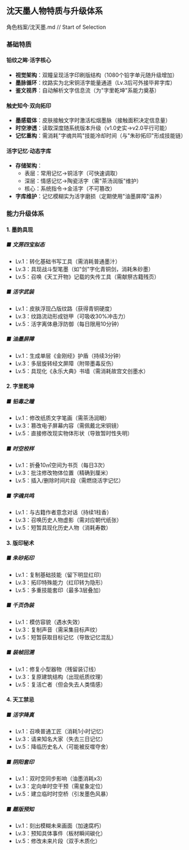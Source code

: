 ## 沈天墨人物特质与升级体系

角色档案/沈天墨.md
// Start of Selection
### 基础特质
#### 铅纹之眸·活字核心
- **视觉架构**：双瞳呈现活字印刷版结构（1080个铅字单元随升级增加）
- **墨脉循环**：纹路实为北宋铜活字能量通道（Lv.3后可外接毕昇字库）
- **鉴文视界**：自动解析文字信息流（为"字里乾坤"系能力奠基）

#### 触史知今·双向拓印
- **墨感载体**：皮肤接触文字时激活松烟墨脉（接触面积决定信息量）
- **时空渗透**：读取深度随系统版本升级（v1.0史实→v2.0平行可能）
- **记忆重构**：需消耗"字魂共鸣"技能冷却时间（与"朱砂拓印"形成技能链）

#### 活字记忆·动态字库
- **存储架构**：
  - 表层：常用记忆→铜活字（可快速调取）
  - 深层：情感记忆→陶瓷活字（需"茶汤润版"维护）
  - 核心：系统指令→金活字（不可篡改）
- **字库维护**：记忆模糊实为活字磨损（定期使用"油墨屏障"温养）

### 能力升级体系
#### 1. 墨韵具现
##### ■ 文房四宝拟态
- Lv.1：转化基础书写工具（需消耗普通墨汁）
- Lv.3：具现战斗型笔墨（如"剑"字化青铜剑，消耗朱砂墨）
- Lv.5：召唤《天工开物》记载的失传工具（需献祭古籍残页）

##### ■ 活字武装
- Lv.1：皮肤浮现凸版纹路（获得青铜硬度）
- Lv.3：纹路流动形成铠甲（可吸收30%冲击力）
- Lv.5：活字离体悬浮防御（每日限用10分钟）

##### ■ 油墨屏障
- Lv.1：生成单层《金刚经》护盾（持续3分钟）
- Lv.3：多层旋转经文屏障（附带墨毒反伤）
- Lv.5：具现化《永乐大典》书墙（需消耗故宫文创墨水）

#### 2. 字里乾坤
##### ■ 铅毒之瞳
- Lv.1：修改纸质文字笔画（需茶汤润眼）
- Lv.3：篡改电子屏幕内容（需佩戴北宋铜镜）
- Lv.5：直接修改现实物体形状（导致暂时性失明）

##### ■ 时空校样
- Lv.1：折叠10㎡空间为书页（每日3次）
- Lv.3：批注修改物体位置（精确到厘米）
- Lv.5：插入/删除时间片段（需燃烧活字记忆）

##### ■ 字魂共鸣
- Lv.1：与古籍作者意念对话（持续1柱香）
- Lv.3：召唤历史人物虚影（需对应朝代纸张）
- Lv.5：短暂具现化历史人物（消耗寿数）

#### 3. 版印秘术
##### ■ 朱砂拓印
- Lv.1：复制基础技能（留下明显红印）
- Lv.3：拓印特殊能力（红印转为隐形）
- Lv.5：多重技能套印（最多3层叠加）

##### ■ 千页伪装
- Lv.1：模仿容貌（遇水失效）
- Lv.3：复制声音（需采集目标声纹）
- Lv.5：短暂获取目标记忆（导致记忆混乱）

##### ■ 装帧回溯
- Lv.1：修复小型器物（残留装订线）
- Lv.3：复原建筑结构（出现纸质纹理）
- Lv.5：复活亡者（但会失去人类情感）

#### 4. 天工禁忌
##### ■ 活字降真
- Lv.1：召唤普通工匠（消耗1小时记忆）
- Lv.3：请来知名大家（失去三日记忆）
- Lv.5：降临历史名人（可能被反噬夺舍）

##### ■ 阴阳套印
- Lv.1：双时空同步影响（油墨消耗x3）
- Lv.3：定向单时空干预（需星象定位）
- Lv.5：建立临时时空桥（引发墨色风暴）

##### ■ 雕版预知
- Lv.1：刻出模糊未来画面（加速腐朽）
- Lv.3：预知具体事件（板材瞬间碳化）
- Lv.5：修改未来片段（双手木质化）